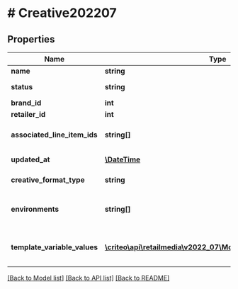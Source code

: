 # # Creative202207

## Properties

Name | Type | Description | Notes
------------ | ------------- | ------------- | -------------
**name** | **string** | Name |
**status** | **string** | Creative Status |
**brand_id** | **int** | Brand Id | [optional]
**retailer_id** | **int** | Retailer Id |
**associated_line_item_ids** | **string[]** | Associated Line Item Ids | [optional]
**updated_at** | [**\DateTime**](\DateTime.md) | Updated at time | [optional]
**creative_format_type** | **string** | Creative format type |
**environments** | **string[]** | Environment type (e.g. mobile, web, app) |
**template_variable_values** | [**\criteo\api\retailmedia\v2022_07\Model\TemplateVariableValue[]**](TemplateVariableValue.md) | The template chosen values |

[[Back to Model list]](../../README.md#models) [[Back to API list]](../../README.md#endpoints) [[Back to README]](../../README.md)
